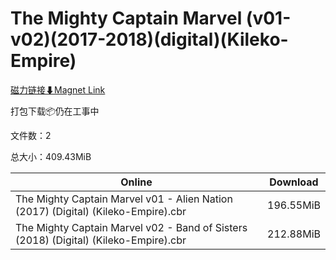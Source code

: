 # The Mighty Captain Marvel (v01-v02)(2017-2018)(digital)(Kileko-Empire)

[磁力链接⬇Magnet Link](magnet:?xt=urn:btih:c000c0187abb7dfd61664bdd6f7bf34f1a5629e3&dn=The%20Mighty%20Captain%20Marvel%20%28v01-v02%29%282017-2018%29%28digital%29%28Kileko-Empire%29)

打包下载📦仍在工事中

文件数：2

总大小：409.43MiB

Online | Download
--- | ---
The Mighty Captain Marvel v01 - Alien Nation (2017) (Digital) (Kileko-Empire).cbr | 196.55MiB
The Mighty Captain Marvel v02 - Band of Sisters (2018) (Digital) (Kileko-Empire).cbr | 212.88MiB